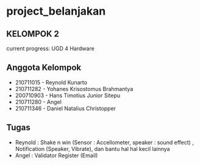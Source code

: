 # project_belanjakan
## KELOMPOK 2
current progress:
UGD 4 Hardware

## Anggota Kelompok

- 210711015 - Reynold Kunarto
- 210711282 - Yohanes Krisostomus Brahmantya
- 200710903 - Hans Timotius Junior Sitepu
- 210711280 - Angel
- 210711346 - Daniel Natalius Christopper

## Tugas

- Reynold : Shake n win (Sensor : Accellometer, speaker : sound effect) , Notification (Speaker, Vibrate), dan bantu hal hal kecil lainnya
- Angel : Validator Register (Email)
